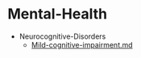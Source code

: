
# Mental-Health

- Neurocognitive-Disorders
  - [Mild-cognitive-impairment.md](./Mild-cognitive-impairment.md)
